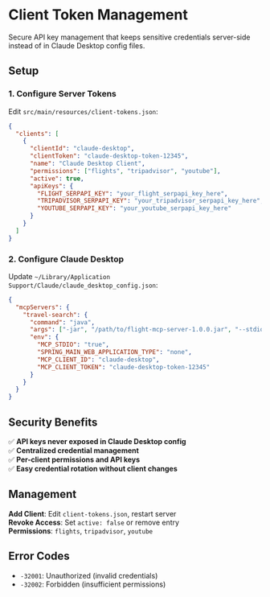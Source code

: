 # Client Token Management

Secure API key management that keeps sensitive credentials server-side instead of in Claude Desktop config files.

## Setup

### 1. Configure Server Tokens
Edit `src/main/resources/client-tokens.json`:
```json
{
  "clients": [
    {
      "clientId": "claude-desktop",
      "clientToken": "claude-desktop-token-12345",
      "name": "Claude Desktop Client", 
      "permissions": ["flights", "tripadvisor", "youtube"],
      "active": true,
      "apiKeys": {
        "FLIGHT_SERPAPI_KEY": "your_flight_serpapi_key_here",
        "TRIPADVISOR_SERPAPI_KEY": "your_tripadvisor_serpapi_key_here",
        "YOUTUBE_SERPAPI_KEY": "your_youtube_serpapi_key_here"
      }
    }
  ]
}
```

### 2. Configure Claude Desktop
Update `~/Library/Application Support/Claude/claude_desktop_config.json`:
```json
{
  "mcpServers": {
    "travel-search": {
      "command": "java",
      "args": ["-jar", "/path/to/flight-mcp-server-1.0.0.jar", "--stdio"],
      "env": {
        "MCP_STDIO": "true",
        "SPRING_MAIN_WEB_APPLICATION_TYPE": "none",
        "MCP_CLIENT_ID": "claude-desktop",
        "MCP_CLIENT_TOKEN": "claude-desktop-token-12345"
      }
    }
  }
}
```

## Security Benefits

✅ **API keys never exposed in Claude Desktop config**  
✅ **Centralized credential management**  
✅ **Per-client permissions and API keys**  
✅ **Easy credential rotation without client changes**  

## Management

**Add Client**: Edit `client-tokens.json`, restart server  
**Revoke Access**: Set `active: false` or remove entry  
**Permissions**: `flights`, `tripadvisor`, `youtube`  

## Error Codes
- `-32001`: Unauthorized (invalid credentials)  
- `-32002`: Forbidden (insufficient permissions)